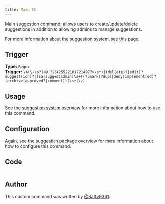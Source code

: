 ```yaml
---
title: Main CC
---
```


Main suggestion command; allows users to create/update/delete suggestions in addition to allowing admins to manage suggestions.

For more information about the suggestion system, see [this](overview) page.

## Trigger

**Type:** `Regex`<br />
**Trigger:** `\A(\-\s?|<@!?204255221017214977>\s*)((del(ete)?|edit)?suggest(ion)?|(sa|suggestadmin)\s+((?:mark)?dupe|deny|implement(ed)?|archive|approved?|comment))(\s+|\z)`

## Usage

See the [suggestion system overview](overview/#commands) for more information about how to use this command.

## Configuration

Again, see the [suggestion package overview](overview/#configuration) for more information about how to configure this command.

## Code

```gotmpl file=../../../src/suggestion/suggestion.go.tmpl

```

## Author

This custom command was written by [@Satty9361](https://github.com/Satty9361).
